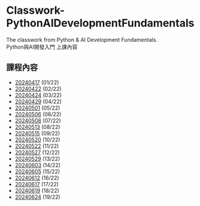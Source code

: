# Classwork-PythonAIDevelopmentFundamentals
The classwork from Python & AI Development Fundamentals.\
Python與AI開發入門 上課內容

## 課程內容
- [20240417](https://github.com/chesterXalan/Classwork-PythonAIDevelopmentFundamentals/tree/main/lesson01) (01/22)
- [20240422](https://github.com/chesterXalan/Classwork-PythonAIDevelopmentFundamentals/tree/main/lesson02) (02/22)
- [20240424](https://github.com/chesterXalan/Classwork-PythonAIDevelopmentFundamentals/tree/main/lesson03) (03/22)
- [20240429](https://github.com/chesterXalan/Classwork-PythonAIDevelopmentFundamentals/tree/main/lesson04) (04/22)
- [20240501](https://github.com/chesterXalan/Classwork-PythonAIDevelopmentFundamentals/tree/main/lesson05) (05/22)
- [20240506](https://github.com/chesterXalan/Classwork-PythonAIDevelopmentFundamentals/tree/main/lesson06) (06/22)
- [20240508](https://github.com/chesterXalan/Classwork-PythonAIDevelopmentFundamentals/tree/main/lesson07) (07/22)
- [20240513](https://github.com/chesterXalan/Classwork-PythonAIDevelopmentFundamentals/tree/main/lesson08) (08/22)
- [20240515](https://github.com/chesterXalan/Classwork-PythonAIDevelopmentFundamentals/tree/main/lesson09) (09/22)
- [20240520](https://github.com/chesterXalan/Classwork-PythonAIDevelopmentFundamentals/tree/main/lesson10) (10/22)
- [20240522](https://github.com/chesterXalan/Classwork-PythonAIDevelopmentFundamentals/tree/main/lesson11) (11/22)
- [20240527](https://github.com/chesterXalan/Classwork-PythonAIDevelopmentFundamentals/tree/main/lesson12) (12/22)
- [20240529](https://github.com/chesterXalan/Classwork-PythonAIDevelopmentFundamentals/tree/main/lesson13) (13/22)
- [20240603](https://github.com/chesterXalan/Classwork-PythonAIDevelopmentFundamentals/tree/main/lesson14) (14/22)
- [20240605](https://github.com/chesterXalan/Classwork-PythonAIDevelopmentFundamentals/tree/main/lesson15) (15/22)
- [20240612](https://github.com/chesterXalan/Classwork-PythonAIDevelopmentFundamentals/tree/main/lesson16) (16/22)
- [20240617](https://github.com/chesterXalan/Classwork-PythonAIDevelopmentFundamentals/tree/main/lesson17) (17/22)
- [20240619](https://github.com/chesterXalan/Classwork-PythonAIDevelopmentFundamentals/tree/main/lesson18) (18/22)
- [20240624](https://github.com/chesterXalan/Classwork-PythonAIDevelopmentFundamentals/tree/main/lesson19) (19/22)